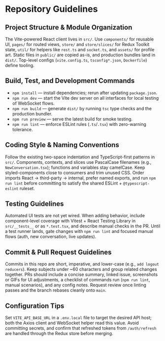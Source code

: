 # Repository Guidelines

## Project Structure & Module Organization
The Vite-powered React client lives in `src/`. Use `components/` for reusable UI, `pages/` for routed views, `store/` and `store/slices/` for Redux Toolkit state, `util/` for helpers like `rest.ts` and `socket.ts`, and `assets/` for profile art. Static files in `public/` are copied as-is, and production bundles land in `dist/`. Top-level configs (`vite.config.ts`, `tsconfig*.json`, `Dockerfile`) define tooling.

## Build, Test, and Development Commands
- `npm install` — install dependencies; rerun after updating `package.json`.
- `npm run dev` — start the Vite dev server on all interfaces for local testing of WebSocket flows.
- `npm run build` — generate `dist/` by running `tsc` type checks and the production bundler.
- `npm run preview` — serve the latest build for smoke testing.
- `npm run lint` — enforce ESLint rules (`.ts`/`.tsx`) with zero-warning tolerance.

## Coding Style & Naming Conventions
Follow the existing two-space indentation and TypeScript-first patterns in `src/`. Components, contexts, and slices use PascalCase filenames (e.g., `NewConversation.tsx`); functions and variables stay camelCase. Keep styled-components close to consumers and trim unused CSS. Order imports React → third-party → internal, prefer named exports, and run `npm run lint` before committing to satisfy the shared ESLint + `@typescript-eslint` ruleset.

## Testing Guidelines
Automated UI tests are not yet wired. When adding behavior, include component-level coverage with Vitest + React Testing Library in `src/__tests__` or as `*.test.tsx`, and describe manual checks in the PR. Until a test runner lands, gate changes with `npm run lint` and focused manual flows (auth, new conversation, live updates).

## Commit & Pull Request Guidelines
Commits in this repo are short, imperative, and lower-case (e.g., `add logout reducers`). Keep subjects under ~60 characters and group related changes together. PRs should include a concise summary, linked issue, screenshots or GIFs for UI adjustments, a checklist of commands run (`npm run lint`, manual scenarios), and any config notes. Request review once linting passes and the branch rebases cleanly onto `main`.

## Configuration Tips
Set `VITE_API_BASE_URL` in a `.env.local` file to target the desired API host; both the Axios client and WebSocket helper read this value. Avoid committing secrets, and confirm that refreshed tokens from `/auth/refresh` are handled through the Redux store before merging.
